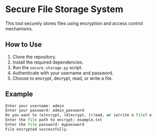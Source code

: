 # Secure File Storage System

This tool securely stores files using encryption and access control mechanisms.

## How to Use

1. Clone the repository.
2. Install the required dependencies.
3. Run the `secure_storage.py` script.
4. Authenticate with your username and password.
5. Choose to encrypt, decrypt, read, or write a file.

## Example

```python
Enter your username: admin
Enter your password: admin_password
Do you want to (e)ncrypt, (d)ecrypt, (r)ead, or (w)rite a file? e
Enter the file path to encrypt: example.txt
Enter the file password: mypassword
File encrypted successfully.
